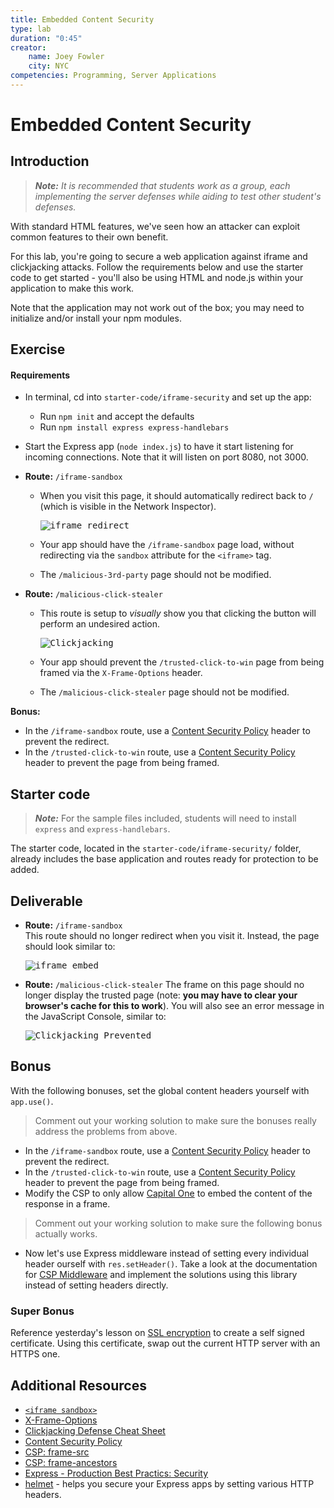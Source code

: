```yaml
---
title: Embedded Content Security
type: lab
duration: "0:45"
creator:
    name: Joey Fowler
    city: NYC
competencies: Programming, Server Applications
---
```


# Embedded Content Security

## Introduction

> ***Note:*** _It is recommended that students work as a group, each implementing the server defenses while aiding to test other student's defenses._

With standard HTML features, we've seen how an attacker can exploit common features to their own benefit.

For this lab, you're going to secure a web application against iframe and clickjacking attacks. Follow the requirements below and use the starter code to get started - you'll also be using HTML and node.js within your application to make this work.

Note that the application may not work out of the box; you may need to initialize and/or install your npm modules.

## Exercise

#### Requirements

- In terminal, cd into `starter-code/iframe-security` and set up the app:
    - Run `npm init` and accept the defaults
	- Run `npm install express express-handlebars`
- Start the Express app (`node index.js`) to have it start listening for incoming connections. Note that it will listen on port 8080, not 3000.
- **Route:** `/iframe-sandbox`  
    - When you visit this page, it should automatically redirect back to `/` (which is visible in the Network Inspector).

        <kbd>
            <img src="https://i.imgur.com/Pxu4aXJ.png" alt="iframe redirect" />
        </kbd>

    - Your app should have the `/iframe-sandbox` page load, without redirecting via the `sandbox` attribute for the `<iframe>` tag.
    - The `/malicious-3rd-party` page should not be modified.

- **Route:** `/malicious-click-stealer`  
    - This route is setup to _visually_ show you that clicking the button will perform an undesired action.

        <kbd>
            <img src="https://i.imgur.com/H821cGS.png" alt="Clickjacking" />
        </kbd>

    - Your app should prevent the `/trusted-click-to-win` page from being framed via the `X-Frame-Options` header.
    - The `/malicious-click-stealer` page should not be modified.

**Bonus:**
- In the `/iframe-sandbox` route, use a [Content Security Policy](https://developer.mozilla.org/en-US/docs/Web/HTTP/Headers/Content-Security-Policy/frame-src) header to prevent the redirect.
- In the `/trusted-click-to-win` route, use a [Content Security Policy](https://developer.mozilla.org/en-US/docs/Web/HTTP/Headers/Content-Security-Policy/frame-ancestors) header to prevent the page from being framed.

## Starter code

> ***Note:*** For the sample files included, students will need to install `express` and `express-handlebars`.

The starter code, located in the `starter-code/iframe-security/` folder, already includes the base application and routes ready for protection to be added.

## Deliverable


- **Route:** `/iframe-sandbox`  
    This route should no longer redirect when you visit it. Instead, the page should look similar to:

    <kbd>
        <img src="https://i.imgur.com/adjYPzB.png" alt="iframe embed" />
    </kbd>

- **Route:** `/malicious-click-stealer`
    The frame on this page should no longer display the trusted page (note: **you may have to clear your browser's cache for this to work**). You will also see an error message in the JavaScript Console, similar to:

    <kbd>
        <img src="https://i.imgur.com/immu8HQ.png" alt="Clickjacking Prevented" />
    </kbd>

## Bonus

With the following bonuses, set the global content headers yourself with `app.use()`.

> Comment out your working solution to make sure the bonuses really address the problems from above.

- In the `/iframe-sandbox` route, use a [Content Security Policy](https://developer.mozilla.org/en-US/docs/Web/HTTP/Headers/Content-Security-Policy/frame-src) header to prevent the redirect.
- In the `/trusted-click-to-win` route, use a [Content Security Policy](https://developer.mozilla.org/en-US/docs/Web/HTTP/Headers/Content-Security-Policy/frame-ancestors) header to prevent the page from being framed.
- Modify the CSP to only allow [Capital One](https://www.capitalone.com/) to embed the content of the response in a frame.

> Comment out your working solution to make sure the following bonus actually works.

- Now let's use Express middleware instead of setting every individual header ourself with `res.setHeader()`. Take a look at the documentation for [CSP Middleware](https://github.com/helmetjs/csp) and implement the solutions using this library instead of setting headers directly.

### Super Bonus

Reference yesterday's lesson on [SSL encryption](https://github.kdc.capitalone.com/CODA/cybersecurity/blob/master/encryption-third-party-lesson/ssl-lesson.md) to create a self signed certificate. Using this certificate, swap out the current HTTP server with an HTTPS one.



## Additional Resources

- [`<iframe sandbox>`](https://developer.mozilla.org/en-US/docs/Web/HTML/Element/iframe#attr-sandbox)
- [X-Frame-Options](https://developer.mozilla.org/en-US/docs/Web/HTTP/Headers/X-Frame-Options)
- [Clickjacking Defense Cheat Sheet](https://www.owasp.org/index.php/Clickjacking_Defense_Cheat_Sheet)
- [Content Security Policy](https://developer.mozilla.org/en-US/docs/Web/HTTP/Headers/Content-Security-Policy)
- [CSP: frame-src](https://developer.mozilla.org/en-US/docs/Web/HTTP/Headers/Content-Security-Policy/frame-src)
- [CSP: frame-ancestors](https://developer.mozilla.org/en-US/docs/Web/HTTP/Headers/Content-Security-Policy/frame-ancestors)
- [Express - Production Best Practics: Security](https://expressjs.com/en/advanced/best-practice-security.html)
- [helmet](https://www.npmjs.com/package/helmet) - helps you secure your Express apps by setting various HTTP headers.

